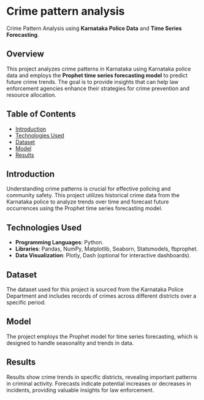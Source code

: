 # Crime pattern analysis 
 
Crime Pattern Analysis using **Karnataka Police Data** and **Time Series Forecasting**.

## Overview

This project analyzes crime patterns in Karnataka using Karnataka police data and employs the **Prophet time series forecasting model** to predict future crime trends. The goal is to provide insights that can help law enforcement agencies enhance their strategies for crime prevention and resource allocation.

## Table of Contents

- [Introduction](#introduction)
- [Technologies Used](#technologies-used)
- [Dataset](#dataset)
- [Model](#model)
- [Results](#results)

## Introduction

Understanding crime patterns is crucial for effective policing and community safety. This project utilizes historical crime data from the Karnataka police to analyze trends over time and forecast future occurrences using the Prophet time series forecasting model.

## Technologies Used

- **Programming Languages**: Python.
- **Libraries**: Pandas, NumPy, Matplotlib, Seaborn, Statsmodels, fbprophet.
- **Data Visualization**: Plotly, Dash (optional for interactive dashboards).

## Dataset

The dataset used for this project is sourced from the Karnataka Police Department and includes records of crimes across different districts over a specific period. 

## Model

The project employs the Prophet model for time series forecasting, which is designed to handle seasonality and trends in data.

## Results

Results show crime trends in specific districts, revealing important patterns in criminal activity. Forecasts indicate potential increases or decreases in incidents, providing valuable insights for law enforcement.

